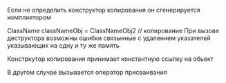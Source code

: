 Если не определить конструктор копирования он сгенерируется комплиятором 

ClassName classNameObj = ClassNameObj2 // копирование 
При вызове деструктора возможны ошибки связынные с удалением указателей указывающих на одну и ту же память

Констркутор копирования принимает константную ссылку на обьект

В другом случае вызывается оператор присваивания